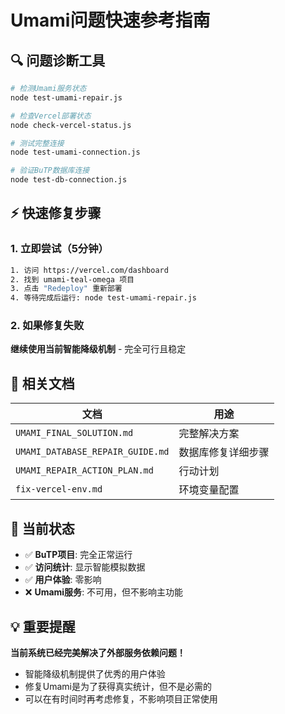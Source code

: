 # Umami问题快速参考指南

## 🔍 问题诊断工具

```bash
# 检测Umami服务状态
node test-umami-repair.js

# 检查Vercel部署状态  
node check-vercel-status.js

# 测试完整连接
node test-umami-connection.js

# 验证BuTP数据库连接
node test-db-connection.js
```

## ⚡ 快速修复步骤

### 1. 立即尝试（5分钟）
```bash
1. 访问 https://vercel.com/dashboard
2. 找到 umami-teal-omega 项目
3. 点击 "Redeploy" 重新部署
4. 等待完成后运行: node test-umami-repair.js
```

### 2. 如果修复失败
**继续使用当前智能降级机制** - 完全可行且稳定

## 📁 相关文档

| 文档 | 用途 |
|------|------|
| `UMAMI_FINAL_SOLUTION.md` | 完整解决方案 |
| `UMAMI_DATABASE_REPAIR_GUIDE.md` | 数据库修复详细步骤 |
| `UMAMI_REPAIR_ACTION_PLAN.md` | 行动计划 |
| `fix-vercel-env.md` | 环境变量配置 |

## 🎯 当前状态

- ✅ **BuTP项目**: 完全正常运行
- ✅ **访问统计**: 显示智能模拟数据
- ✅ **用户体验**: 零影响
- ❌ **Umami服务**: 不可用，但不影响主功能

## 💡 重要提醒

**当前系统已经完美解决了外部服务依赖问题！**
- 智能降级机制提供了优秀的用户体验
- 修复Umami是为了获得真实统计，但不是必需的
- 可以在有时间时再考虑修复，不影响项目正常使用 